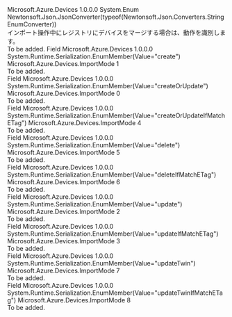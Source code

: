 <Type Name="ImportMode" FullName="Microsoft.Azure.Devices.ImportMode">
  <TypeSignature Language="C#" Value="public enum ImportMode" />
  <TypeSignature Language="ILAsm" Value=".class public auto ansi sealed ImportMode extends System.Enum" />
  <TypeSignature Language="DocId" Value="T:Microsoft.Azure.Devices.ImportMode" />
  <TypeSignature Language="VB.NET" Value="Public Enum ImportMode" />
  <TypeSignature Language="F#" Value="type ImportMode = " />
  <AssemblyInfo>
    <AssemblyName>Microsoft.Azure.Devices</AssemblyName>
    <AssemblyVersion>1.0.0.0</AssemblyVersion>
  </AssemblyInfo>
  <Base>
    <BaseTypeName>System.Enum</BaseTypeName>
  </Base>
  <Attributes>
    <Attribute>
      <AttributeName>Newtonsoft.Json.JsonConverter(typeof(Newtonsoft.Json.Converters.StringEnumConverter))</AttributeName>
    </Attribute>
  </Attributes>
  <Docs>
    <summary>
            インポート操作中にレジストリにデバイスをマージする場合は、動作を識別します。
            </summary>
    <remarks>To be added.</remarks>
  </Docs>
  <Members>
    <Member MemberName="Create">
      <MemberSignature Language="C#" Value="Create" />
      <MemberSignature Language="ILAsm" Value=".field public static literal valuetype Microsoft.Azure.Devices.ImportMode Create = int32(1)" />
      <MemberSignature Language="DocId" Value="F:Microsoft.Azure.Devices.ImportMode.Create" />
      <MemberSignature Language="VB.NET" Value="Create" />
      <MemberSignature Language="F#" Value="Create = 1" Usage="Microsoft.Azure.Devices.ImportMode.Create" />
      <MemberType>Field</MemberType>
      <AssemblyInfo>
        <AssemblyName>Microsoft.Azure.Devices</AssemblyName>
        <AssemblyVersion>1.0.0.0</AssemblyVersion>
      </AssemblyInfo>
      <Attributes>
        <Attribute>
          <AttributeName>System.Runtime.Serialization.EnumMember(Value="create")</AttributeName>
        </Attribute>
      </Attributes>
      <ReturnValue>
        <ReturnType>Microsoft.Azure.Devices.ImportMode</ReturnType>
      </ReturnValue>
      <MemberValue>1</MemberValue>
      <Docs>
        <summary>To be added.</summary>
      </Docs>
    </Member>
    <Member MemberName="CreateOrUpdate">
      <MemberSignature Language="C#" Value="CreateOrUpdate" />
      <MemberSignature Language="ILAsm" Value=".field public static literal valuetype Microsoft.Azure.Devices.ImportMode CreateOrUpdate = int32(0)" />
      <MemberSignature Language="DocId" Value="F:Microsoft.Azure.Devices.ImportMode.CreateOrUpdate" />
      <MemberSignature Language="VB.NET" Value="CreateOrUpdate" />
      <MemberSignature Language="F#" Value="CreateOrUpdate = 0" Usage="Microsoft.Azure.Devices.ImportMode.CreateOrUpdate" />
      <MemberType>Field</MemberType>
      <AssemblyInfo>
        <AssemblyName>Microsoft.Azure.Devices</AssemblyName>
        <AssemblyVersion>1.0.0.0</AssemblyVersion>
      </AssemblyInfo>
      <Attributes>
        <Attribute>
          <AttributeName>System.Runtime.Serialization.EnumMember(Value="createOrUpdate")</AttributeName>
        </Attribute>
      </Attributes>
      <ReturnValue>
        <ReturnType>Microsoft.Azure.Devices.ImportMode</ReturnType>
      </ReturnValue>
      <MemberValue>0</MemberValue>
      <Docs>
        <summary>To be added.</summary>
      </Docs>
    </Member>
    <Member MemberName="CreateOrUpdateIfMatchETag">
      <MemberSignature Language="C#" Value="CreateOrUpdateIfMatchETag" />
      <MemberSignature Language="ILAsm" Value=".field public static literal valuetype Microsoft.Azure.Devices.ImportMode CreateOrUpdateIfMatchETag = int32(4)" />
      <MemberSignature Language="DocId" Value="F:Microsoft.Azure.Devices.ImportMode.CreateOrUpdateIfMatchETag" />
      <MemberSignature Language="VB.NET" Value="CreateOrUpdateIfMatchETag" />
      <MemberSignature Language="F#" Value="CreateOrUpdateIfMatchETag = 4" Usage="Microsoft.Azure.Devices.ImportMode.CreateOrUpdateIfMatchETag" />
      <MemberType>Field</MemberType>
      <AssemblyInfo>
        <AssemblyName>Microsoft.Azure.Devices</AssemblyName>
        <AssemblyVersion>1.0.0.0</AssemblyVersion>
      </AssemblyInfo>
      <Attributes>
        <Attribute>
          <AttributeName>System.Runtime.Serialization.EnumMember(Value="createOrUpdateIfMatchETag")</AttributeName>
        </Attribute>
      </Attributes>
      <ReturnValue>
        <ReturnType>Microsoft.Azure.Devices.ImportMode</ReturnType>
      </ReturnValue>
      <MemberValue>4</MemberValue>
      <Docs>
        <summary>To be added.</summary>
      </Docs>
    </Member>
    <Member MemberName="Delete">
      <MemberSignature Language="C#" Value="Delete" />
      <MemberSignature Language="ILAsm" Value=".field public static literal valuetype Microsoft.Azure.Devices.ImportMode Delete = int32(5)" />
      <MemberSignature Language="DocId" Value="F:Microsoft.Azure.Devices.ImportMode.Delete" />
      <MemberSignature Language="VB.NET" Value="Delete" />
      <MemberSignature Language="F#" Value="Delete = 5" Usage="Microsoft.Azure.Devices.ImportMode.Delete" />
      <MemberType>Field</MemberType>
      <AssemblyInfo>
        <AssemblyName>Microsoft.Azure.Devices</AssemblyName>
        <AssemblyVersion>1.0.0.0</AssemblyVersion>
      </AssemblyInfo>
      <Attributes>
        <Attribute>
          <AttributeName>System.Runtime.Serialization.EnumMember(Value="delete")</AttributeName>
        </Attribute>
      </Attributes>
      <ReturnValue>
        <ReturnType>Microsoft.Azure.Devices.ImportMode</ReturnType>
      </ReturnValue>
      <MemberValue>5</MemberValue>
      <Docs>
        <summary>To be added.</summary>
      </Docs>
    </Member>
    <Member MemberName="DeleteIfMatchETag">
      <MemberSignature Language="C#" Value="DeleteIfMatchETag" />
      <MemberSignature Language="ILAsm" Value=".field public static literal valuetype Microsoft.Azure.Devices.ImportMode DeleteIfMatchETag = int32(6)" />
      <MemberSignature Language="DocId" Value="F:Microsoft.Azure.Devices.ImportMode.DeleteIfMatchETag" />
      <MemberSignature Language="VB.NET" Value="DeleteIfMatchETag" />
      <MemberSignature Language="F#" Value="DeleteIfMatchETag = 6" Usage="Microsoft.Azure.Devices.ImportMode.DeleteIfMatchETag" />
      <MemberType>Field</MemberType>
      <AssemblyInfo>
        <AssemblyName>Microsoft.Azure.Devices</AssemblyName>
        <AssemblyVersion>1.0.0.0</AssemblyVersion>
      </AssemblyInfo>
      <Attributes>
        <Attribute>
          <AttributeName>System.Runtime.Serialization.EnumMember(Value="deleteIfMatchETag")</AttributeName>
        </Attribute>
      </Attributes>
      <ReturnValue>
        <ReturnType>Microsoft.Azure.Devices.ImportMode</ReturnType>
      </ReturnValue>
      <MemberValue>6</MemberValue>
      <Docs>
        <summary>To be added.</summary>
      </Docs>
    </Member>
    <Member MemberName="Update">
      <MemberSignature Language="C#" Value="Update" />
      <MemberSignature Language="ILAsm" Value=".field public static literal valuetype Microsoft.Azure.Devices.ImportMode Update = int32(2)" />
      <MemberSignature Language="DocId" Value="F:Microsoft.Azure.Devices.ImportMode.Update" />
      <MemberSignature Language="VB.NET" Value="Update" />
      <MemberSignature Language="F#" Value="Update = 2" Usage="Microsoft.Azure.Devices.ImportMode.Update" />
      <MemberType>Field</MemberType>
      <AssemblyInfo>
        <AssemblyName>Microsoft.Azure.Devices</AssemblyName>
        <AssemblyVersion>1.0.0.0</AssemblyVersion>
      </AssemblyInfo>
      <Attributes>
        <Attribute>
          <AttributeName>System.Runtime.Serialization.EnumMember(Value="update")</AttributeName>
        </Attribute>
      </Attributes>
      <ReturnValue>
        <ReturnType>Microsoft.Azure.Devices.ImportMode</ReturnType>
      </ReturnValue>
      <MemberValue>2</MemberValue>
      <Docs>
        <summary>To be added.</summary>
      </Docs>
    </Member>
    <Member MemberName="UpdateIfMatchETag">
      <MemberSignature Language="C#" Value="UpdateIfMatchETag" />
      <MemberSignature Language="ILAsm" Value=".field public static literal valuetype Microsoft.Azure.Devices.ImportMode UpdateIfMatchETag = int32(3)" />
      <MemberSignature Language="DocId" Value="F:Microsoft.Azure.Devices.ImportMode.UpdateIfMatchETag" />
      <MemberSignature Language="VB.NET" Value="UpdateIfMatchETag" />
      <MemberSignature Language="F#" Value="UpdateIfMatchETag = 3" Usage="Microsoft.Azure.Devices.ImportMode.UpdateIfMatchETag" />
      <MemberType>Field</MemberType>
      <AssemblyInfo>
        <AssemblyName>Microsoft.Azure.Devices</AssemblyName>
        <AssemblyVersion>1.0.0.0</AssemblyVersion>
      </AssemblyInfo>
      <Attributes>
        <Attribute>
          <AttributeName>System.Runtime.Serialization.EnumMember(Value="updateIfMatchETag")</AttributeName>
        </Attribute>
      </Attributes>
      <ReturnValue>
        <ReturnType>Microsoft.Azure.Devices.ImportMode</ReturnType>
      </ReturnValue>
      <MemberValue>3</MemberValue>
      <Docs>
        <summary>To be added.</summary>
      </Docs>
    </Member>
    <Member MemberName="UpdateTwin">
      <MemberSignature Language="C#" Value="UpdateTwin" />
      <MemberSignature Language="ILAsm" Value=".field public static literal valuetype Microsoft.Azure.Devices.ImportMode UpdateTwin = int32(7)" />
      <MemberSignature Language="DocId" Value="F:Microsoft.Azure.Devices.ImportMode.UpdateTwin" />
      <MemberSignature Language="VB.NET" Value="UpdateTwin" />
      <MemberSignature Language="F#" Value="UpdateTwin = 7" Usage="Microsoft.Azure.Devices.ImportMode.UpdateTwin" />
      <MemberType>Field</MemberType>
      <AssemblyInfo>
        <AssemblyName>Microsoft.Azure.Devices</AssemblyName>
        <AssemblyVersion>1.0.0.0</AssemblyVersion>
      </AssemblyInfo>
      <Attributes>
        <Attribute>
          <AttributeName>System.Runtime.Serialization.EnumMember(Value="updateTwin")</AttributeName>
        </Attribute>
      </Attributes>
      <ReturnValue>
        <ReturnType>Microsoft.Azure.Devices.ImportMode</ReturnType>
      </ReturnValue>
      <MemberValue>7</MemberValue>
      <Docs>
        <summary>To be added.</summary>
      </Docs>
    </Member>
    <Member MemberName="UpdateTwinIfMatchETag">
      <MemberSignature Language="C#" Value="UpdateTwinIfMatchETag" />
      <MemberSignature Language="ILAsm" Value=".field public static literal valuetype Microsoft.Azure.Devices.ImportMode UpdateTwinIfMatchETag = int32(8)" />
      <MemberSignature Language="DocId" Value="F:Microsoft.Azure.Devices.ImportMode.UpdateTwinIfMatchETag" />
      <MemberSignature Language="VB.NET" Value="UpdateTwinIfMatchETag" />
      <MemberSignature Language="F#" Value="UpdateTwinIfMatchETag = 8" Usage="Microsoft.Azure.Devices.ImportMode.UpdateTwinIfMatchETag" />
      <MemberType>Field</MemberType>
      <AssemblyInfo>
        <AssemblyName>Microsoft.Azure.Devices</AssemblyName>
        <AssemblyVersion>1.0.0.0</AssemblyVersion>
      </AssemblyInfo>
      <Attributes>
        <Attribute>
          <AttributeName>System.Runtime.Serialization.EnumMember(Value="updateTwinIfMatchETag")</AttributeName>
        </Attribute>
      </Attributes>
      <ReturnValue>
        <ReturnType>Microsoft.Azure.Devices.ImportMode</ReturnType>
      </ReturnValue>
      <MemberValue>8</MemberValue>
      <Docs>
        <summary>To be added.</summary>
      </Docs>
    </Member>
  </Members>
</Type>